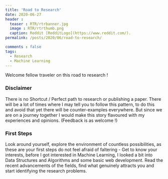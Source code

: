 ```yaml
---
title: 'Road to Research'
date: 2020-06-27
header :
  teaser : RTR/rtrbanner.jpg
  image : RTR/rtrthumb.png
  caption: Reddit [RedditLogo](https://www.reddit.com/).
permalink: /posts/2020/06/road-to-research/

comments : false
tags:
  - Research
  - Machine Learning
---
```

Welcome fellow traveler on this road to research !

### Disclaimer
There is no Shortcut / Perfect path to research or publishing a paper. There will be a lot of times where I may tell you to follow this pattern, to do this and avoid that yet there will be counter-examples everywhere. But since we are on a journey together I would make this story flavoured with my experiences and opinions. (Feedback is as welcome !)

### First Steps
Look around yourself, explore the environment of countless possibilities, as these are your first steps do not feel afraid of faltering - Get to know your interests, before I got interested in Machine Learning, I looked a bit into Data Structures and Algorithms and some basic web development. Read the recent advancements of the fields, find what genuinely attracts you and start identifying the research problems.